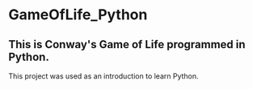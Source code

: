 # GameOfLife_Python
This is Conway's Game of Life programmed in Python.
----
This project was used as an introduction to learn Python.
